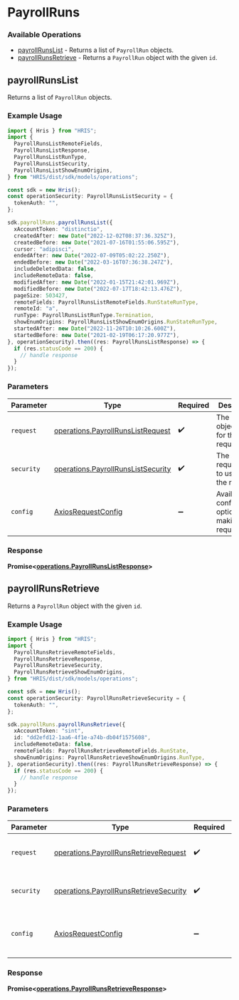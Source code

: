 # PayrollRuns

### Available Operations

* [payrollRunsList](#payrollrunslist) - Returns a list of `PayrollRun` objects.
* [payrollRunsRetrieve](#payrollrunsretrieve) - Returns a `PayrollRun` object with the given `id`.

## payrollRunsList

Returns a list of `PayrollRun` objects.

### Example Usage

```typescript
import { Hris } from "HRIS";
import {
  PayrollRunsListRemoteFields,
  PayrollRunsListResponse,
  PayrollRunsListRunType,
  PayrollRunsListSecurity,
  PayrollRunsListShowEnumOrigins,
} from "HRIS/dist/sdk/models/operations";

const sdk = new Hris();
const operationSecurity: PayrollRunsListSecurity = {
  tokenAuth: "",
};

sdk.payrollRuns.payrollRunsList({
  xAccountToken: "distinctio",
  createdAfter: new Date("2022-12-02T08:37:36.325Z"),
  createdBefore: new Date("2021-07-16T01:55:06.595Z"),
  cursor: "adipisci",
  endedAfter: new Date("2022-07-09T05:02:22.250Z"),
  endedBefore: new Date("2022-03-16T07:36:38.247Z"),
  includeDeletedData: false,
  includeRemoteData: false,
  modifiedAfter: new Date("2022-01-15T21:42:01.969Z"),
  modifiedBefore: new Date("2022-07-17T18:42:13.476Z"),
  pageSize: 503427,
  remoteFields: PayrollRunsListRemoteFields.RunStateRunType,
  remoteId: "a",
  runType: PayrollRunsListRunType.Termination,
  showEnumOrigins: PayrollRunsListShowEnumOrigins.RunStateRunType,
  startedAfter: new Date("2022-11-26T10:10:26.600Z"),
  startedBefore: new Date("2021-02-19T06:17:20.977Z"),
}, operationSecurity).then((res: PayrollRunsListResponse) => {
  if (res.statusCode == 200) {
    // handle response
  }
});
```

### Parameters

| Parameter                                                                                | Type                                                                                     | Required                                                                                 | Description                                                                              |
| ---------------------------------------------------------------------------------------- | ---------------------------------------------------------------------------------------- | ---------------------------------------------------------------------------------------- | ---------------------------------------------------------------------------------------- |
| `request`                                                                                | [operations.PayrollRunsListRequest](../../models/operations/payrollrunslistrequest.md)   | :heavy_check_mark:                                                                       | The request object to use for the request.                                               |
| `security`                                                                               | [operations.PayrollRunsListSecurity](../../models/operations/payrollrunslistsecurity.md) | :heavy_check_mark:                                                                       | The security requirements to use for the request.                                        |
| `config`                                                                                 | [AxiosRequestConfig](https://axios-http.com/docs/req_config)                             | :heavy_minus_sign:                                                                       | Available config options for making requests.                                            |


### Response

**Promise<[operations.PayrollRunsListResponse](../../models/operations/payrollrunslistresponse.md)>**


## payrollRunsRetrieve

Returns a `PayrollRun` object with the given `id`.

### Example Usage

```typescript
import { Hris } from "HRIS";
import {
  PayrollRunsRetrieveRemoteFields,
  PayrollRunsRetrieveResponse,
  PayrollRunsRetrieveSecurity,
  PayrollRunsRetrieveShowEnumOrigins,
} from "HRIS/dist/sdk/models/operations";

const sdk = new Hris();
const operationSecurity: PayrollRunsRetrieveSecurity = {
  tokenAuth: "",
};

sdk.payrollRuns.payrollRunsRetrieve({
  xAccountToken: "sint",
  id: "dd2efd12-1aa6-4f1e-a74b-db04f1575608",
  includeRemoteData: false,
  remoteFields: PayrollRunsRetrieveRemoteFields.RunState,
  showEnumOrigins: PayrollRunsRetrieveShowEnumOrigins.RunType,
}, operationSecurity).then((res: PayrollRunsRetrieveResponse) => {
  if (res.statusCode == 200) {
    // handle response
  }
});
```

### Parameters

| Parameter                                                                                        | Type                                                                                             | Required                                                                                         | Description                                                                                      |
| ------------------------------------------------------------------------------------------------ | ------------------------------------------------------------------------------------------------ | ------------------------------------------------------------------------------------------------ | ------------------------------------------------------------------------------------------------ |
| `request`                                                                                        | [operations.PayrollRunsRetrieveRequest](../../models/operations/payrollrunsretrieverequest.md)   | :heavy_check_mark:                                                                               | The request object to use for the request.                                                       |
| `security`                                                                                       | [operations.PayrollRunsRetrieveSecurity](../../models/operations/payrollrunsretrievesecurity.md) | :heavy_check_mark:                                                                               | The security requirements to use for the request.                                                |
| `config`                                                                                         | [AxiosRequestConfig](https://axios-http.com/docs/req_config)                                     | :heavy_minus_sign:                                                                               | Available config options for making requests.                                                    |


### Response

**Promise<[operations.PayrollRunsRetrieveResponse](../../models/operations/payrollrunsretrieveresponse.md)>**

